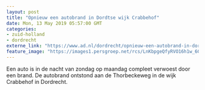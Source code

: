 ```yaml
---
layout: post
title: "Opnieuw een autobrand in Dordtse wijk Crabbehof"
date: Mon, 13 May 2019 05:57:00 GMT
categories: 
- zuid-holland 
- dordrecht 
externe_link: "https://www.ad.nl/dordrecht/opnieuw-een-autobrand-in-dordtse-wijk-crabbehof~a2cbcdf5/"
feature_image: "https://images1.persgroep.net/rcs/LnKbpgeQfyRVO16h1w_60VB0bis/diocontent/148194834/_fitwidth/400/?appId=21791a8992982cd8da851550a453bd7f&quality=0.7"
---
```


Een auto is in de nacht van zondag op maandag compleet verwoest door een brand. De autobrand ontstond aan de Thorbeckeweg in de wijk Crabbehof in Dordrecht.
